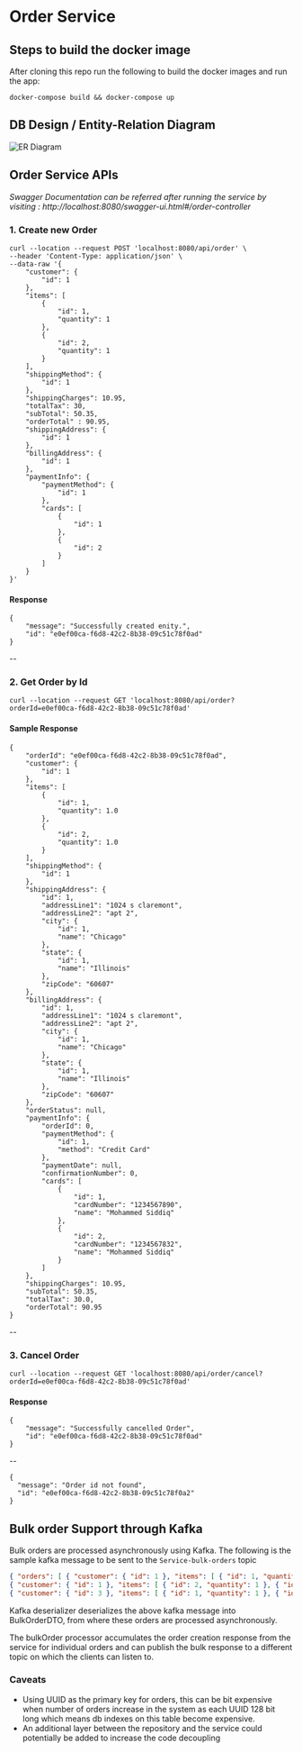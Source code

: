 # Order Service

## Steps to build the docker image

After cloning this repo run the following to build the docker images and run the app:

```docker-compose build && docker-compose up```

## DB Design / Entity-Relation Diagram

![ER Diagram](EntitiesUML.png)

## Order Service APIs

_Swagger Documentation can be referred after running the service by visiting : http://localhost:8080/swagger-ui.html#/order-controller_

### 1. Create new Order 

    curl --location --request POST 'localhost:8080/api/order' \
    --header 'Content-Type: application/json' \
    --data-raw '{
        "customer": {
            "id": 1
        },
        "items": [
            {
                "id": 1,
                "quantity": 1
            },
            {
                "id": 2,
                "quantity": 1
            }
        ],
        "shippingMethod": {
            "id": 1
        },
        "shippingCharges": 10.95,
        "totalTax": 30,
        "subTotal": 50.35,
        "orderTotal" : 90.95,
        "shippingAddress": {
            "id": 1
        },
        "billingAddress": {
            "id": 1
        },
        "paymentInfo": {
            "paymentMethod": {
                "id": 1
            },
            "cards": [
                {
                    "id": 1
                },
                {
                    "id": 2
                }
            ]
        }
    }'
    
    
#### Response

    {
        "message": "Successfully created enity.",
        "id": "e0ef00ca-f6d8-42c2-8b38-09c51c78f0ad"
    }
    
--

### 2. Get Order by Id

    curl --location --request GET 'localhost:8080/api/order?orderId=e0ef00ca-f6d8-42c2-8b38-09c51c78f0ad'
 
 #### Sample Response
 
 
    {
        "orderId": "e0ef00ca-f6d8-42c2-8b38-09c51c78f0ad",
        "customer": {
            "id": 1
        },
        "items": [
            {
                "id": 1,
                "quantity": 1.0
            },
            {
                "id": 2,
                "quantity": 1.0
            }
        ],
        "shippingMethod": {
            "id": 1
        },
        "shippingAddress": {
            "id": 1,
            "addressLine1": "1024 s claremont",
            "addressLine2": "apt 2",
            "city": {
                "id": 1,
                "name": "Chicago"
            },
            "state": {
                "id": 1,
                "name": "Illinois"
            },
            "zipCode": "60607"
        },
        "billingAddress": {
            "id": 1,
            "addressLine1": "1024 s claremont",
            "addressLine2": "apt 2",
            "city": {
                "id": 1,
                "name": "Chicago"
            },
            "state": {
                "id": 1,
                "name": "Illinois"
            },
            "zipCode": "60607"
        },
        "orderStatus": null,
        "paymentInfo": {
            "orderId": 0,
            "paymentMethod": {
                "id": 1,
                "method": "Credit Card"
            },
            "paymentDate": null,
            "confirmationNumber": 0,
            "cards": [
                {
                    "id": 1,
                    "cardNumber": "1234567890",
                    "name": "Mohammed Siddiq"
                },
                {
                    "id": 2,
                    "cardNumber": "1234567832",
                    "name": "Mohammed Siddiq"
                }
            ]
        },
        "shippingCharges": 10.95,
        "subTotal": 50.35,
        "totalTax": 30.0,
        "orderTotal": 90.95
    }
    
    
--

### 3. Cancel Order

    curl --location --request GET 'localhost:8080/api/order/cancel?orderId=e0ef00ca-f6d8-42c2-8b38-09c51c78f0ad'
         

#### Response

    {
        "message": "Successfully cancelled Order",
        "id": "e0ef00ca-f6d8-42c2-8b38-09c51c78f0ad"
    }
   
--  

    
    {
      "message": "Order id not found",
      "id": "e0ef00ca-f6d8-42c2-8b38-09c51c78f0a2"
    }

      
## Bulk order Support through Kafka

Bulk orders are processed asynchronously using Kafka. The following is the sample kafka message to be sent to the `Service-bulk-orders` topic


```json
{ "orders": [ { "customer": { "id": 1 }, "items": [ { "id": 1, "quantity": 1 }, { "id": 2, "quantity": 1 } ], "shippingMethod": { "id": 1 }, "shippingCharges": 10.95, "totalTax": 30, "subTotal": 50.35, "orderTotal": 90.95, "shippingAddress": { "id": 1 }, "billingAddress": { "id": 1 }, "paymentInfo": { "paymentMethod": { "id": 1 }, "cards": [ { "id": 1 }, { "id": 2 } ] } },
{ "customer": { "id": 1 }, "items": [ { "id": 2, "quantity": 1 }, { "id": 3, "quantity": 1 } ], "shippingMethod": { "id": 1 }, "shippingCharges": 100.95, "totalTax": 130, "subTotal": 150.35, "orderTotal": 190.95, "shippingAddress": { "id": 2 }, "billingAddress": { "id": 2 }, "paymentInfo": { "paymentMethod": { "id": 1 }, "cards": [ { "id": 3 }, { "id": 4 } ] } },
{ "customer": { "id": 3 }, "items": [ { "id": 1, "quantity": 1 }, { "id": 2, "quantity": 1 } ], "shippingMethod": { "id": 1 }, "shippingCharges": 10.95, "totalTax": 30, "subTotal": 50.35, "orderTotal": 90.95, "shippingAddress": { "id": 1 }, "billingAddress": { "id": 1 }, "paymentInfo": { "paymentMethod": { "id": 1 }, "cards": [ { "id": 1 }, { "id": 2 } ] } } ] }
```



Kafka deserializer deserializes the above kafka message into BulkOrderDTO, from where these orders are processed asynchronously.

The bulkOrder processor accumulates the order creation response from the service for individual orders and can publish the bulk response to a different topic on which the clients can listen to.


### Caveats

* Using UUID as the primary key for orders, this can be bit expensive when number of orders increase in the system as each UUID 128 bit long which means db indexes on this table become expensive.
* An additional layer between the repository and the service could potentially be added to increase the code decoupling
